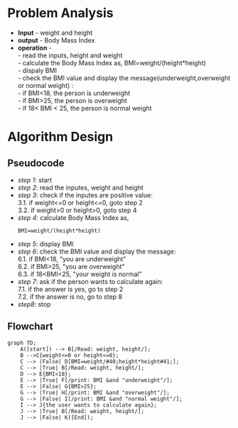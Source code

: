 # Problem Analysis
+ **Input** - weight and height
+ **output** - Body Mass Index
+ **operation** -\
             - read the inputs, height and weight\
             - calculate the Body Mass Index as, BMI=weight/(height*height)\
             - dispaly BMI\
             - check the BMI value and display the message(underweight,overweight or normal weight) :\
                           - if BMI<18, the person is underweight\
                           - if BMI>25, the person is overweight\
                           - if 18< BMI < 25, the person is normal weight
# Algorithm Design
 ## Pseudocode 
 + *step 1*: start
 + *step 2*: read the inputes, weight and height
 + *step 3*: check if the inputes are positive value:\
                 3.1. if weight<=0 or height<=0, goto step 2\
                 3.2. if weight>0 or height>0, goto step 4
+ *step 4*: calculate Body Mass Index as,
  ```
  BMI=weight/(height*height)
  ```
+ *step 5*: display BMI
+ *step 6*: check the BMI value and display the message:\
          6.1. if BMI<18, "you are underweight"\
          6.2. if BMI>25, "you are overweight"\
          6.3. if 18<BMI<25, "your weight is normal"
+ *step 7*: ask if the person wants to calculate again:\
                7.1. if the answer is yes, go to step 2\
                7.2. if the answer is no, go to step 8
+ *step8*: stop
## Flowchart
```mermaid
graph TD;
    A([start]) --> B[/Read: weight, height/];
    B -->C{weight<=0 or height<=0};
    C --> |False| D[BMI=weight/#40;height*height#41;];
    C --> |True| B[/Read: weight, height/];
    D --> E{BMI<18};
    E --> |True| F[/print: BMI &and "underweight"/];
    E --> |False| G{BMI>25};
    G --> |True| H[/print: BMI &and "overweight"/];
    G --> |False| I[/print: BMI &and "normal weight"/];
    I --> J{the user wants to calculate again};
    J --> |True| B[/Read: weight, height/];
    J --> |False| K([End]);
    
  


            
